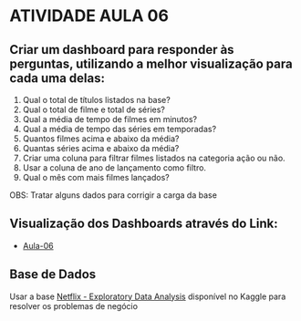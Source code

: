 # ATIVIDADE AULA 06## Criar um dashboard para responder às perguntas, utilizando a melhor visualização para cada uma delas:1. Qual o total de títulos listados na base?3. Qual o total de filme e total de séries?4. Qual a média de tempo de filmes em minutos?5. Qual a média de tempo das séries em temporadas?6. Quantos filmes acima e abaixo da média?7. Quantas séries acima e abaixo da média?8. Criar uma coluna para filtrar filmes listados na categoria ação ounão.9. Usar a coluna de ano de lançamento como filtro.10. Qual o mês com mais filmes lançados?OBS: Tratar alguns dados para corrigir a carga da base## Visualização dos Dashboards através do Link:- [Aula-06](https://app.powerbi.com/view?r=eyJrIjoiZmM1MTM1MjQtOWEyYi00NjYwLWE1NmEtY2IzMjE0MjFjYjQ1IiwidCI6IjBkZjE5YTliLTgyMDItNDA3ZC04ZDQ3LWFiMGZkOTJiYmJmMiJ9)## Base de DadosUsar a base [Netflix - Exploratory Data Analysis](https://www.kaggle.com/datasets/swatikhedekar/exploratory-data-analysis-on-netflix-data) disponível noKaggle para resolver os problemas de negócio